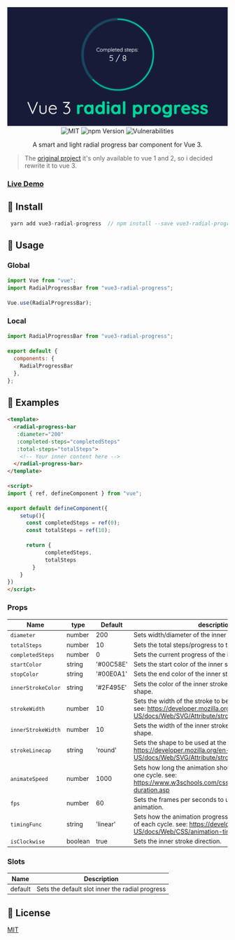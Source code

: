 <img src="https://raw.githubusercontent.com/jairoblatt/vue3-radial-progress/master/demo/assets/demo-1.png?token=AKYEY6RBP5QZZHH3SB6SCTLBR26W2" alt="Vulnerabilities">
<div align="center">
  <img src="https://img.shields.io/badge/License-MIT-0aa8d2" alt="MIT"/>
  <img src="https://badge.fury.io/js/vue-material-tabs.svg" alt="npm Version"/>
  <img src="https://snyk.io/test/github/jairoblatt/vue-material-tabs/badge.svg" alt="Vulnerabilities">
  <p>A smart and light radial progress bar component for Vue 3. </p>
</div>

>The [original project](https://github.com/wyzantinc/vue-radial-progress) it's only available to vue 1 and 2, so i decided rewrite it to vue 3.

### [Live Demo](https://vue3-radial-progress.vercel.app/)



## 🚚 Install

```d
 yarn add vue3-radial-progress  // npm install --save vue3-radial-progress
```

## 🚀 Usage

### Global

```javascript
import Vue from "vue";
import RadialProgressBar from "vue3-radial-progress";

Vue.use(RadialProgressBar);
```

### Local

```javascript
import RadialProgressBar from "vue3-radial-progress";

export default {
  components: {
    RadialProgressBar
  },
};
```

## 📌 Examples

```html
<template>
  <radial-progress-bar 
   :diameter="200"
   :completed-steps="completedSteps"
   :total-steps="totalSteps">
    <!-- Your inner content here -->
  </radial-progress-bar>
</template>

<script>
import { ref, defineComponent } from "vue";

export default defineComponent({
    setup(){
      const completedSteps = ref(0);
      const totalSteps = ref(10);

      return {
            completedSteps,
            totalSteps
        }
    }
})
</script>
```

### Props

| Name          | type             | Default   | description                                       |
| ------------- | ---------------- | --------- | ------------------------------------------------- |
|`diameter`| number | 200 | Sets width/diameter of the inner stroke.
|`totalSteps`| number |10|  Sets the total steps/progress to the end.
|`completedSteps`| number |0|  Sets the current progress of the inner stroke.
|`startColor`| string |'#00C58E'|  Sets the start color of the inner stroke (gradient).
|`stopColor`| string |'#00E0A1'|  Sets the end color of the inner stroke (gradient).
|`innerStrokeColor`| string |'#2F495E'| Sets the color of the inner stroke to be applied to the shape.
|`strokeWidth`| number |10| Sets the width of the stroke to be applied to the shape. see: https://developer.mozilla.org/en-US/docs/Web/SVG/Attribute/stroke-width
|`innerStrokeWidth`| number |10| Sets the  width of the inner stroke to be applied to the shape.
|`strokeLinecap`| string |'round'| Sets the shape to be used at the end of stroked. see: https://developer.mozilla.org/en-US/docs/Web/SVG/Attribute/stroke-linecap
|`animateSpeed`| number |1000| Sets how long the animation should take to complete one cycle. see: https://www.w3schools.com/cssref/css3_pr_animation-duration.asp
|`fps`| number |60 | Sets the frames per seconds to update inner stroke animation.
|`timingFunc`| string |'linear'| Sets how the animation progresses through the duration of each cycle. see: https://developer.mozilla.org/en-US/docs/Web/CSS/animation-timing-function
|`isClockwise`| boolean |true| Sets the inner stroke direction.

### Slots

| Name | Description                |
| ---- | -------------------------- |
| default | Sets the default slot inner the radial progress   |

## 🔖 License

[MIT](https://github.com/jairoblatt/vue3-radial-progress/blob/master/LICENSE)



